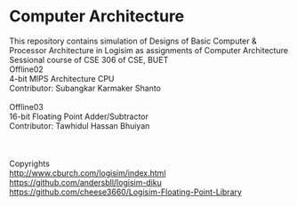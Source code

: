 # Computer Architecture

This repository contains simulation of Designs of Basic Computer & Processor Architecture in Logisim as assignments of Computer Architecture Sessional course of CSE 306 of CSE, BUET
<br />
Offline02 <br />
    4-bit MIPS Architecture CPU<br />
    Contributor: Subangkar Karmaker Shanto<br />
<br />
Offline03 <br />
    16-bit Floating Point Adder/Subtractor<br />
    Contributor: Tawhidul Hassan Bhuiyan<br />
<br />
<br />
<br />
Copyrights<br />
http://www.cburch.com/logisim/index.html<br />
https://github.com/andersbll/logisim-diku<br />
https://github.com/cheese3660/Logisim-Floating-Point-Library<br />

